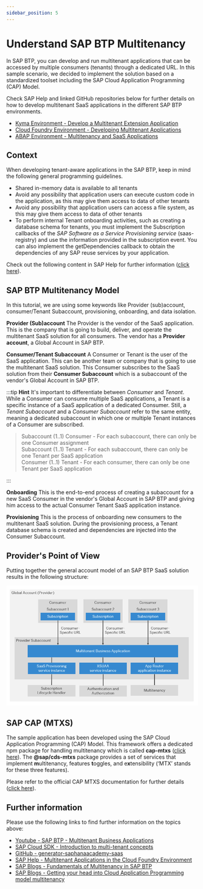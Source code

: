 ```yaml
---
sidebar_position: 5
---
```

# Understand SAP BTP Multitenancy

In SAP BTP, you can develop and run multitenant applications that can be accessed by multiple consumers (tenants) through a dedicated URL. In this sample scenario, we decided to implement the solution based on a standardized toolset including the SAP Cloud Application Programming (CAP) Model.

Check SAP Help and linked GitHub repositories below for further details on how to develop multitenant SaaS applications in the different SAP BTP environments. 

* [Kyma Environment - Develop a Multitenant Extension Application](https://github.com/SAP-samples/btp-kyma-cap-multitenant-susaas/)
* [Cloud Foundry Environment - Developing Multitenant Applications](https://github.com/SAP-samples/btp-cf-cap-multitenant-susaas/)
* [ABAP Environment - Multitenancy and SaaS Applications](https://help.sap.com/docs/BTP/65de2977205c403bbc107264b8eccf4b/81659c0f5a2b4ca0999329b5b6c60548.html?locale=en-US)


## Context

When developing tenant-aware applications in the SAP BTP, keep in mind the following general programming guidelines.

- Shared in-memory data is available to all tenants
- Avoid any possibility that application users can execute custom code in the application, as this may give them access to data of other tenants
- Avoid any possibility that application users can access a file system, as this may give them access to data of other tenants
- To perform internal Tenant onboarding activities, such as creating a database schema for tenants, you must implement the Subscription callbacks of the *SAP Software as a Service Provisioning service* (saas-registry) and use the information provided in the subscription event. You can also implement the getDependencies callback to obtain the dependencies of any SAP reuse services by your application. 

Check out the following content in SAP Help for further information ([click here](https://help.sap.com/products/BTP/65de2977205c403bbc107264b8eccf4b/ff540477f5404e3da2a8ce23dcee602a.html)).


## SAP BTP Multitenancy Model

In this tutorial, we are using some keywords like Provider (sub)account, consumer/Tenant Subaccount, provisioning, onboarding, and data isolation. 

**Provider (Sub)account** 
The Provider is the vendor of the SaaS application. This is the company that is going to build, deliver, and operate the multitenant SaaS solution for all consumers. The vendor has a **Provider account**, a Global Account in SAP BTP.

**Consumer/Tenant Subaccount** 
A Consumer or Tenant is the user of the SaaS application. This can be another team or company that is going to use the multitenant SaaS solution. This Consumer subscribes to the SaaS solution from their **Consumer Subaccount** which is a subaccount of the vendor's Global Account in SAP BTP.

:::tip **Hint** 
It's important to differentiate between *Consumer* and *Tenant*. While a Consumer can consume multiple SaaS applications, a Tenant is a specific instance of a SaaS application of a dedicated Consumer. Still, a *Tenant Subaccount* and a *Consumer Subaccount* refer to the same entity, meaning a dedicated subaccount in which one or multiple Tenant instances of a Consumer are subscribed. 
> 
>Subaccount (1..1) Consumer - For each subaccount, there can only be one Consumer assignment  
>Subaccount (1..1) Tenant - For each subaccount, there can only be one Tenant per SaaS application  
>Consumer (1..1) Tenant - For each consumer, there can only be one Tenant per SaaS application  

:::

**Onboarding**
This is the end-to-end process of creating a subaccount for a new SaaS Consumer in the vendor's Global Account in SAP BTP and giving him access to the actual Consumer Tenant SaaS application instance. 

**Provisioning** 
This is the process of onboarding new consumers to the multitenant SaaS solution. During the provisioning process, a Tenant database schema is created and dependencies are injected into the Consumer Subaccount.


## Provider's Point of View

Putting together the general account model of an SAP BTP SaaS solution results in the following structure:

 ![<img src="./images/account-model.png" width="500" />](./images/account-model.png?raw=true)


## SAP CAP (MTXS)

The sample application has been developed using the SAP Cloud Application Programming (CAP) Model. This framework offers a dedicated npm package for handling multitenancy which is called **cap-mtxs** ([click here](https://www.npmjs.com/package/@sap/cds-mtxs)). The **@sap/cds-mtxs** package provides a set of services that implement **m**ultitenancy, features **t**oggles, and e**x**tensibility (‘MTX’ stands for these three features). 

Please refer to the official CAP MTXS documentation for further details ([click here](https://cap.cloud.sap/docs/guides/multitenancy/mtxs)).


## Further information

Please use the following links to find further information on the topics above:

* [Youtube - SAP BTP - Multitenant Business Applications](https://www.youtube.com/playlist?list=PLkzo92owKnVx3Sh0nemX8GoSNzJGfsWJM)
* [SAP Cloud SDK - Introduction to multi-tenant concepts](https://sap.github.io/cloud-sdk/docs/js/tutorials/multi-tenant-application)
* [GitHub - generator-saphanaacademy-saas](https://github.com/saphanaacademy/generator-saphanaacademy-saas)
* [SAP Help - Multitenant Applications in the Cloud Foundry Environment](https://help.sap.com/docs/BTP/65de2977205c403bbc107264b8eccf4b/5e8a2b74e4f2442b8257c850ed912f48.html)
* [SAP Blogs - Fundamentals of Multitenancy in SAP BTP](https://blogs.sap.com/2022/08/27/fundamentals-of-multitenancy-in-sap-btp/)
* [SAP Blogs - Getting your head into Cloud Application Programming model multitenancy](https://blogs.sap.com/2020/08/20/getting-your-head-into-cloud-application-programming-model-multitenancy/)